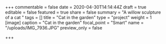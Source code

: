 +++
commentable = false
date = 2020-04-30T14:14:44Z
draft = true
editable = false
featured = true
share = false
summary = "A willow sculpture of a cat "
tags = []
title = "Cat in the garden"
type = "project"
weight = 1
[image]
caption = "Cat in the garden"
focal_point = "Smart"
name = "/uploads/IMG_7936.JPG"
preview_only = false

+++
